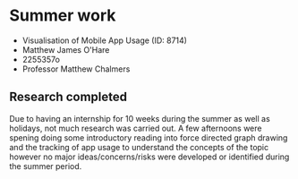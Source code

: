 # Summer work

* Visualisation of Mobile App Usage (ID: 8714)
* Matthew James O'Hare
* 2255357o
* Professor Matthew Chalmers

## Research completed
Due to having an internship for 10 weeks during the summer as well as holidays, not much research was carried out. A few afternoons were spening doing some introductory reading into force directed graph drawing and the tracking of app usage to  understand the concepts of the topic however no major ideas/concerns/risks were developed or identified during the summer period.




